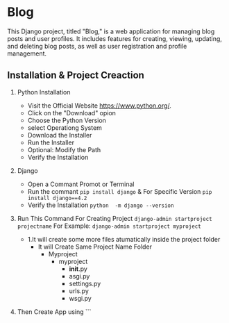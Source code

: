 # Blog

 This Django project, titled "Blog," is a web application for managing blog posts and user profiles. It includes features for creating, viewing, updating, and deleting blog posts, as well as user registration and profile management.

## Installation & Project Creaction

1. Python Installation
    - Visit the Official Website  https://www.python.org/.
    - Click on the "Download" opion
    - Choose the Python Version
    - select Operationg System
    - Download the Installer
    - Run the Installer
    - Optional: Modify the Path
    - Verify the Installation
2. Django
   - Open a Commant Promot or Terminal
   - Run the commant ```pip install django```  &  For Specific Version ```pip install django==4.2```
   - Verify the Installation  ```python  -m django --version```


3. Run This Command For Creating Project  ```django-admin startproject projectname``` For Example: ```django-admin startproject myproject```
    - 1.It will create some more files atumatically inside the project folder 
      - It will Create Same Project Name Folder
        - Myproject
            - myproject
                - __init__.py
                - asgi.py
                - settings.py
                - urls.py
                - wsgi.py
5. Then Create App using ```
